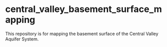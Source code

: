 # central_valley_basement_surface_mapping
This repository is for mapping the basement surface of the Central Valley Aquifer System. 
